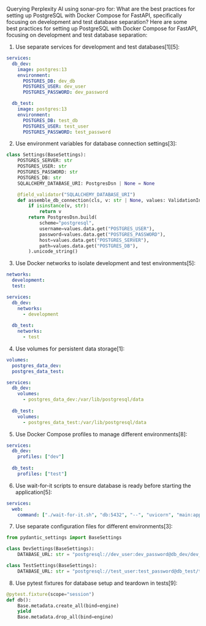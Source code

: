 Querying Perplexity AI using sonar-pro for: What are the best practices for setting up PostgreSQL with Docker Compose for FastAPI, specifically focusing on development and test database separation?
Here are some best practices for setting up PostgreSQL with Docker Compose for FastAPI, focusing on development and test database separation:

1. Use separate services for development and test databases[1][5]:

```yaml
services:
  db_dev:
    image: postgres:13
    environment:
      POSTGRES_DB: dev_db
      POSTGRES_USER: dev_user
      POSTGRES_PASSWORD: dev_password

  db_test:
    image: postgres:13  
    environment:
      POSTGRES_DB: test_db
      POSTGRES_USER: test_user
      POSTGRES_PASSWORD: test_password
```

2. Use environment variables for database connection settings[3]:

```python
class Settings(BaseSettings):
    POSTGRES_SERVER: str
    POSTGRES_USER: str
    POSTGRES_PASSWORD: str
    POSTGRES_DB: str
    SQLALCHEMY_DATABASE_URI: PostgresDsn | None = None

    @field_validator("SQLALCHEMY_DATABASE_URI")
    def assemble_db_connection(cls, v: str | None, values: ValidationInfo) -> Any:
        if isinstance(v, str):
            return v
        return PostgresDsn.build(
            scheme="postgresql",
            username=values.data.get("POSTGRES_USER"),
            password=values.data.get("POSTGRES_PASSWORD"),
            host=values.data.get("POSTGRES_SERVER"),
            path=values.data.get("POSTGRES_DB"),
        ).unicode_string()
```

3. Use Docker networks to isolate development and test environments[5]:

```yaml
networks:
  development:
  test:

services:
  db_dev:
    networks:
      - development
  
  db_test:
    networks:
      - test
```

4. Use volumes for persistent data storage[1]:

```yaml
volumes:
  postgres_data_dev:
  postgres_data_test:

services:
  db_dev:
    volumes:
      - postgres_data_dev:/var/lib/postgresql/data
  
  db_test:
    volumes:
      - postgres_data_test:/var/lib/postgresql/data
```

5. Use Docker Compose profiles to manage different environments[8]:

```yaml
services:
  db_dev:
    profiles: ["dev"]
  
  db_test:
    profiles: ["test"]
```

6. Use wait-for-it scripts to ensure database is ready before starting the application[5]:

```yaml
services:
  web:
    command: ["./wait-for-it.sh", "db:5432", "--", "uvicorn", "main:app", "--host", "0.0.0.0", "--port", "8000"]
```

7. Use separate configuration files for different environments[3]:

```python
from pydantic_settings import BaseSettings

class DevSettings(BaseSettings):
    DATABASE_URL: str = "postgresql://dev_user:dev_password@db_dev/dev_db"

class TestSettings(BaseSettings):
    DATABASE_URL: str = "postgresql://test_user:test_password@db_test/test_db"
```

8. Use pytest fixtures for database setup and teardown in tests[9]:

```python
@pytest.fixture(scope="session")
def db():
    Base.metadata.create_all(bind=engine)
    yield
    Base.metadata.drop_all(bind=engine)
```